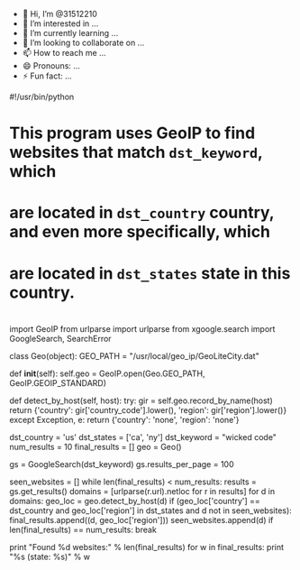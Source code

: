 - 👋 Hi, I’m @31512210
- 👀 I’m interested in ...
- 🌱 I’m currently learning ...
- 💞️ I’m looking to collaborate on ...
- 📫 How to reach me ...
- 😄 Pronouns: ...
- ⚡ Fun fact: ...

<!---
31512210/31512210 is a ✨ special ✨ repository because its `README.md` (this file) appears on your GitHub profile.
You can click the Preview link to take a look at your changes.
--->
#!/usr/bin/python
#
# This program uses GeoIP to find websites that match `dst_keyword`, which
# are located in `dst_country` country, and even more specifically, which
# are located in `dst_states` state in this country.
#

import GeoIP
from urlparse import urlparse
from xgoogle.search import GoogleSearch, SearchError

class Geo(object):
  GEO_PATH = "/usr/local/geo_ip/GeoLiteCity.dat"

  def __init__(self):
    self.geo = GeoIP.open(Geo.GEO_PATH, GeoIP.GEOIP_STANDARD)

  def detect_by_host(self, host):
    try:
      gir = self.geo.record_by_name(host)
      return {'country': gir['country_code'].lower(),
              'region': gir['region'].lower()}
    except Exception, e:
      return {'country': 'none', 'region': 'none'}

dst_country = 'us'
dst_states = ['ca', 'ny']
dst_keyword = "wicked code"
num_results = 10
final_results = []
geo = Geo()

gs = GoogleSearch(dst_keyword)
gs.results_per_page = 100

seen_websites = []
while len(final_results) < num_results:
  results = gs.get_results()
  domains = [urlparse(r.url).netloc for r in results]
  for d in domains:
    geo_loc = geo.detect_by_host(d)
    if (geo_loc['country'] == dst_country and
                 geo_loc['region'] in dst_states and
                 d not in seen_websites):
      final_results.append((d, geo_loc['region']))
      seen_websites.append(d)
      if len(final_results) == num_results:
        break

print "Found %d websites:" % len(final_results)
for w in final_results:
    print "%s (state: %s)" % w
